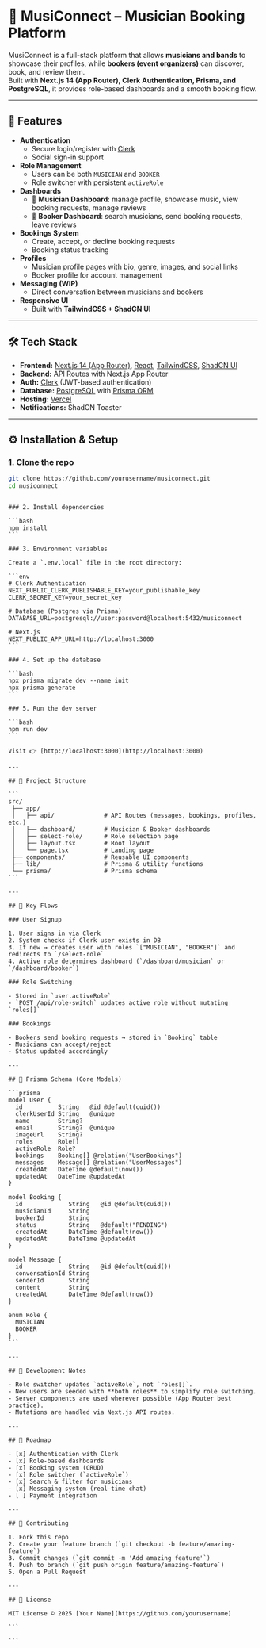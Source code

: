 # 🎵 MusiConnect – Musician Booking Platform

MusiConnect is a full-stack platform that allows **musicians and bands** to showcase their profiles, while **bookers (event organizers)** can discover, book, and review them.  
Built with **Next.js 14 (App Router), Clerk Authentication, Prisma, and PostgreSQL**, it provides role-based dashboards and a smooth booking flow.

---

## 🚀 Features

- **Authentication**
  - Secure login/register with [Clerk](https://clerk.com/)
  - Social sign-in support
- **Role Management**
  - Users can be both `MUSICIAN` and `BOOKER`
  - Role switcher with persistent `activeRole`
- **Dashboards**
  - 🎤 **Musician Dashboard**: manage profile, showcase music, view booking requests, manage reviews
  - 📅 **Booker Dashboard**: search musicians, send booking requests, leave reviews
- **Bookings System**
  - Create, accept, or decline booking requests
  - Booking status tracking
- **Profiles**
  - Musician profile pages with bio, genre, images, and social links
  - Booker profile for account management
- **Messaging (WIP)**
  - Direct conversation between musicians and bookers
- **Responsive UI**
  - Built with **TailwindCSS + ShadCN UI**

---

## 🛠️ Tech Stack

- **Frontend:** [Next.js 14 (App Router)](https://nextjs.org/), [React](https://reactjs.org/), [TailwindCSS](https://tailwindcss.com/), [ShadCN UI](https://ui.shadcn.com/)
- **Backend:** API Routes with Next.js App Router
- **Auth:** [Clerk](https://clerk.com/) (JWT-based authentication)
- **Database:** [PostgreSQL](https://www.postgresql.org/) with [Prisma ORM](https://www.prisma.io/)
- **Hosting:** [Vercel](https://vercel.com/)
- **Notifications:** ShadCN Toaster

---

## ⚙️ Installation & Setup

### 1. Clone the repo

```bash
git clone https://github.com/yourusername/musiconnect.git
cd musiconnect
```

````

### 2. Install dependencies

```bash
npm install
```

### 3. Environment variables

Create a `.env.local` file in the root directory:

```env
# Clerk Authentication
NEXT_PUBLIC_CLERK_PUBLISHABLE_KEY=your_publishable_key
CLERK_SECRET_KEY=your_secret_key

# Database (Postgres via Prisma)
DATABASE_URL=postgresql://user:password@localhost:5432/musiconnect

# Next.js
NEXT_PUBLIC_APP_URL=http://localhost:3000
```

### 4. Set up the database

```bash
npx prisma migrate dev --name init
npx prisma generate
```

### 5. Run the dev server

```bash
npm run dev
```

Visit 👉 [http://localhost:3000](http://localhost:3000)

---

## 📂 Project Structure

```
src/
 ├── app/
 │   ├── api/              # API Routes (messages, bookings, profiles, etc.)
 │   ├── dashboard/        # Musician & Booker dashboards
 │   ├── select-role/      # Role selection page
 │   ├── layout.tsx        # Root layout
 │   └── page.tsx          # Landing page
 ├── components/           # Reusable UI components
 ├── lib/                  # Prisma & utility functions
 └── prisma/               # Prisma schema
```

---

## 🔑 Key Flows

### User Signup

1. User signs in via Clerk
2. System checks if Clerk user exists in DB
3. If new → creates user with roles `["MUSICIAN", "BOOKER"]` and redirects to `/select-role`
4. Active role determines dashboard (`/dashboard/musician` or `/dashboard/booker`)

### Role Switching

- Stored in `user.activeRole`
- `POST /api/role-switch` updates active role without mutating `roles[]`

### Bookings

- Bookers send booking requests → stored in `Booking` table
- Musicians can accept/reject
- Status updated accordingly

---

## 📜 Prisma Schema (Core Models)

```prisma
model User {
  id          String   @id @default(cuid())
  clerkUserId String   @unique
  name        String?
  email       String?  @unique
  imageUrl    String?
  roles       Role[]
  activeRole  Role?
  bookings    Booking[] @relation("UserBookings")
  messages    Message[] @relation("UserMessages")
  createdAt   DateTime @default(now())
  updatedAt   DateTime @updatedAt
}

model Booking {
  id             String   @id @default(cuid())
  musicianId     String
  bookerId       String
  status         String   @default("PENDING")
  createdAt      DateTime @default(now())
  updatedAt      DateTime @updatedAt
}

model Message {
  id             String   @id @default(cuid())
  conversationId String
  senderId       String
  content        String
  createdAt      DateTime @default(now())
}

enum Role {
  MUSICIAN
  BOOKER
}
```

---

## 🧪 Development Notes

- Role switcher updates `activeRole`, not `roles[]`.
- New users are seeded with **both roles** to simplify role switching.
- Server components are used wherever possible (App Router best practice).
- Mutations are handled via Next.js API routes.

---

## 📌 Roadmap

- [x] Authentication with Clerk
- [x] Role-based dashboards
- [x] Booking system (CRUD)
- [x] Role switcher (`activeRole`)
- [x] Search & filter for musicians
- [x] Messaging system (real-time chat)
- [ ] Payment integration

---

## 🤝 Contributing

1. Fork this repo
2. Create your feature branch (`git checkout -b feature/amazing-feature`)
3. Commit changes (`git commit -m 'Add amazing feature'`)
4. Push to branch (`git push origin feature/amazing-feature`)
5. Open a Pull Request

---

## 📜 License

MIT License © 2025 [Your Name](https://github.com/yourusername)

```

```
````
